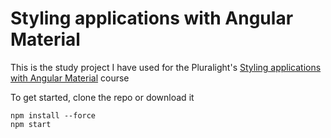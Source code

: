 # Styling applications with Angular Material
This is the study project I have used for the Pluralight's [Styling applications with Angular Material](https://app.pluralsight.com/library/courses/angular-material/table-of-contents) course


To get started, clone the repo or download it

```code
npm install --force
npm start
```
